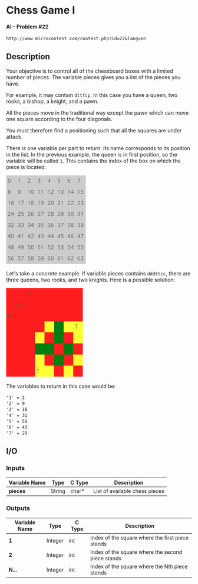 # Chess Game I

**AI – Problem #22**

`http://www.microcontest.com/contest.php?id=22&lang=en`


## Description

Your objective is to control all of the chessboard boxes with a limited number
of pieces. The variable pieces gives you a list of the pieces you have.

For example, it may contain `dttfcp`. In this case you have a queen, two rooks,
a bishop, a knight, and a pawn.

All the pieces move in the traditional way except the pawn which can move one
square according to the four diagonals.

You must therefore find a positioning such that all the squares are under
attack.

There is one variable per part to return: its name corresponds to its position
in the list. In the previous example, the queen is in first position, so the
variable will be called `1`. This contains the index of the box on which the
piece is located:

<img src="./extra/00.png" alt="Image 0">

Let's take a concrete example. If variable pieces contains `dddttcc`, there are
three queens, two rooks, and two knights. Here is a possible solution:

<img src="./extra/01.png" alt="Image 1">

The variables to return in this case would be:

```text
'1' = 2
'2' = 9
'3' = 16
'4' = 31
'5' = 59
'6' = 43
'7' = 29
```


## I/O

### Inputs

| Variable Name | Type   | C Type | Description                    |
| ------------- | ------ | ------ | ------------------------------ |
| **pieces**    | String | char*  | List of available chess pieces |

### Outputs

| Variable Name | Type    | C Type | Description                                       |
| ------------- | ------- | ------ | ------------------------------------------------- |
| **1**         | Integer | int    | Index of the square where the first piece stands  |
| **2**         | Integer | int    | Index of the square where the second piece stands |
| **N...**      | Integer | int    | Index of the square where the Nth piece stands    |
